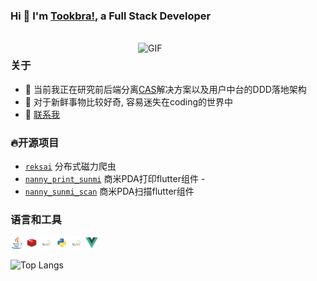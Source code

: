 ### Hi 👋 I'm [Tookbra!](https://tookbra.org), a Full Stack Developer
<br/>

  <img align="right" alt="GIF" src="https://media.giphy.com/media/3o7aCZVnVV2efQgIko/giphy.gif"  width="300"/>

### 关于
- 🚀 当前我正在研究前后端分离[CAS](https://en.wikipedia.org/wiki/Central_Authentication_Service)解决方案以及用户中台的DDD落地架构
- 👀 对于新鲜事物比较好奇, 容易迷失在coding的世界中
- 💬 [联系我](mailto:tookbra@gmail.com)

### 🔥开源项目
- [`reksai`](https://github.com/tookbra/reksai) 分布式磁力爬虫    
- [`nanny_print_sunmi`](https://github.com/tookbra/nanny_print_sunmi) 商米PDA打印flutter组件    -
- [`nanny_sunmi_scan`](https://github.com/tookbra/nanny_sunmi_scan) 商米PDA扫描flutter组件    
  
### 语言和工具

<code><img height="20" src="https://raw.githubusercontent.com/github/explore/80688e429a7d4ef2fca1e82350fe8e3517d3494d/topics/java/java.png"></code>
<code><img height="20" src="https://raw.githubusercontent.com/github/explore/80688e429a7d4ef2fca1e82350fe8e3517d3494d/topics/redis/redis.png"></code>
<code><img height="20" src="https://raw.githubusercontent.com/github/explore/80688e429a7d4ef2fca1e82350fe8e3517d3494d/topics/mysql/mysql.png"></code>
<code><img height="20" src="https://raw.githubusercontent.com/github/explore/80688e429a7d4ef2fca1e82350fe8e3517d3494d/topics/python/python.png"></code>
<code><img height="20" src="https://raw.githubusercontent.com/github/explore/80688e429a7d4ef2fca1e82350fe8e3517d3494d/topics/mysql/mysql.png"></code>
<code><img height="20" src="https://raw.githubusercontent.com/github/explore/80688e429a7d4ef2fca1e82350fe8e3517d3494d/topics/vue/vue.png"></code>

![Top Langs](https://github-readme-stats.vercel.app/api/top-langs/?username=anuraghazra)
